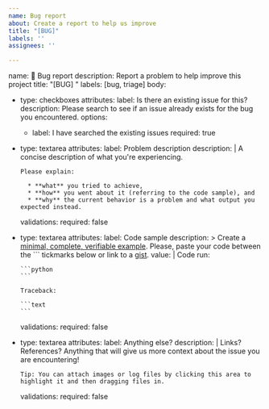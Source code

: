 ```yaml
---
name: Bug report
about: Create a report to help us improve
title: "[BUG]"
labels: ''
assignees: ''

---
```


name: 🐞 Bug report
description: Report a problem to help improve this project
title: "[BUG] "
labels: [bug, triage]
body:
  - type: checkboxes
    attributes:
      label: Is there an existing issue for this?
      description: Please search to see if an issue already exists for the bug you encountered.
      options:
      - label: I have searched the existing issues
        required: true
  - type: textarea
    attributes:
      label: Problem description
      description: |
        A concise description of what you're experiencing.

        Please explain:

          * **what** you tried to achieve,
          * **how** you went about it (referring to the code sample), and
          * **why** the current behavior is a problem and what output you expected instead.
    validations:
      required: false
  - type: textarea
    attributes:
      label: Code sample
      description: >
        Create a [minimal, complete, verifiable example](https://stackoverflow.com/help/mcve).
        Please, paste your code between the ``` tickmarks below or link to a [gist](https://gist.github.com/).
      value: |
        Code run:

        ```python
        ```

        Traceback:

        ```text
        ```
    validations:
      required: false
  
  - type: textarea
    attributes:
      label: Anything else?
      description: |
        Links? References? Anything that will give us more context about the issue you are encountering!

        Tip: You can attach images or log files by clicking this area to highlight it and then dragging files in.
    validations:
      required: false
